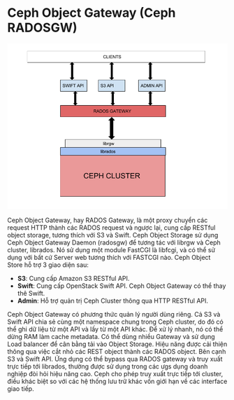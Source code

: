 # Ceph Object Gateway (Ceph RADOSGW)

<p align="center">
<img src="../../images/ceph-radosgw.png">
</p>


Ceph Object Gateway, hay RADOS Gateway, là một proxy chuyển các request HTTP thành các RADOS request và ngược lại, cung cấp RESTful object storage, tương thích với S3 và Swift. Ceph Object Storage sử dụng Ceph Object Gateway Daemon (radosgw) để tương tác với librgw và Ceph cluster, librados. Nó sử dụng một module FastCGI  là libfcgi, và có thể sử dụng với bất cứ Server web tương thích với FASTCGI nào. Ceph Object Store hỗ trợ 3 giao diện sau:

- **S3**: Cung cấp Amazon S3 RESTful API.
- **Swift**: Cung cấp OpenStack Swift API. Ceph Object Gateway có thể thay thê Swift.
- **Admin**: Hỗ trợ quản trị Ceph Cluster thông qua HTTP RESTful API.

Ceph Object Gateway có phương thức quản lý người dùng riêng. Cả S3 và Swift API chia sẻ cùng một namespace chung trong Ceph cluster, do đó có thể ghi dữ liệu từ một API và lấy từ một API khác. Để xử lý nhanh, nó có thể dừng RAM làm cache metadata. Có thể dùng nhiều Gateway và sử dụng Load balancer để cân bằng tải vào Object Storage. Hiệu năng được cải thiện thông qua việc cắt nhỏ các REST object thành các RADOS object. Bên cạnh S3 và Swift API. Ứng dụng có thể bypass qua RADOS gateway và truy xuất trực tiếp tới librados, thường được sử dụng trong các ưgs dụng doanh nghiệp đòi hỏi hiệu năng cao. Ceph cho phép truy xuất trực tiếp tới cluster, điều khác biệt so với các hệ thống lưu trữ khác vốn giới hạn về các interface giao tiếp.